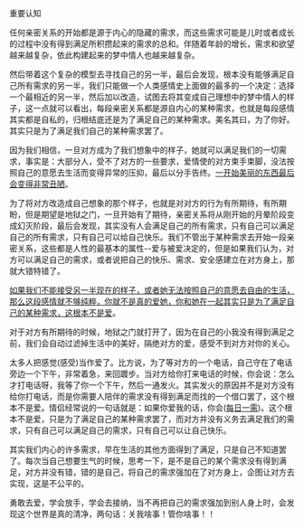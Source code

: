重要认知

任何亲密关系的开始都是源于内心的隐藏的需求，而这些需求可能是儿时或者成长的过程中没有得到满足所积攒起来的需求的总和。伴随着年龄的增长，需求和欲望越来越复杂，依此构建起来的梦中情人也越来越复杂。

然后带着这个复杂的模型去寻找自己的另一半，最后会发现，根本没有能够满足自己所有需求的另一半，我们只能做一个人类感情史上面做的最多的一个决定：选择一个最相近的另一半，然后加以改造，试图去将其变成自己理想中的梦中情人的样子，这一点就可以看出，每段亲密关系都是源自内心的某种需求，也就是每段感情其实都是自私的，归根结底还是为了满足自己的某种需求。美名其曰，为了你好。其实只是为了满足我们自己的某种需求罢了。

因为我们相信，一旦对方成为了我们想象中的样子，她就可以满足我们的一切需求，事实是：大部分人，受不了对方的一些要求，爱情使的对方束手束脚，没法按照自己的意愿去生活而变得异常的压抑，最后以分手告终。<u>一开始美丽的东西最后会变得非常丑陋</u>。

为了将对方改造成自己想象的那个样子，也就是对对方的行为有所期待，有所期盼，但是期望是地狱之门，一旦开始有了期待，亲密关系将从刚开始的月晕阶段变成幻灭阶段，最后会发现，其实没有人会满足自己的所有需求，只有自己可以满足自己的所有需求，只有自己可以给自己快乐。我们不管出于某种需求去开始一段亲密关系，这些都是人性的最基本的属性--爱与被爱决定的，但是如果我们认为，对方可以满足自己的需求，或者说把自己的快乐、需求、安全感建立在对方身上，那就大错特错了。

<u>如果我们不能接受另一半现在的样子，或者她无法按照自己的意愿去自由的生活，那么这段感情就不够纯粹，你就不是真的爱她，你和她在一起其实只是为了满足自己的某种需求，这根本不是爱</u>。

对于对方有所期待的时候，地狱之门就打开了，因为在自己的小我没有得到满足之前，我们会自动过滤掉生活中的美好，隔绝对方的爱，感受不到对方对你的关心。

太多人把感觉(感受)当作爱了。比方说，为了等对方的一个电话，自己守在了电话旁边一个下午，非常着急，来回踱步。当对方给你打来电话的时候，你会说：怎么才打电话呀，我等了你一个下午，然后一通发火。其实发火的原因并不是对方没有给你打电话，而是你需要人陪伴的需求没有得到满足而找的一个借口罢了，这个根本不是爱。情侣经常说的一句话就是：如果你爱我的话，你会(<u>每日一需</u>)。这个根本不是爱，只是为了满足自己的某种需求罢了，而对方并没有义务去满足我们的需求，只有自己可以满足自己的需求，只有自己可以让自己快乐。

其实我们内心的许多需求，早在生活的其他方面得到了满足，只是自己不知道罢了。每次当自己想要生气的时候，思考一下，是不是自己的某个需求没有得到满足，对方并没有错，错的是自己，将自己的需求强加在了对方身上，企图让对方去实现，这是不公平的。

勇敢去爱，学会放手，学会去接纳，当不再把自己的需求强加到别人身上时，会发现这个世界是真的清净，两句话：关我啥事！管你啥事！！